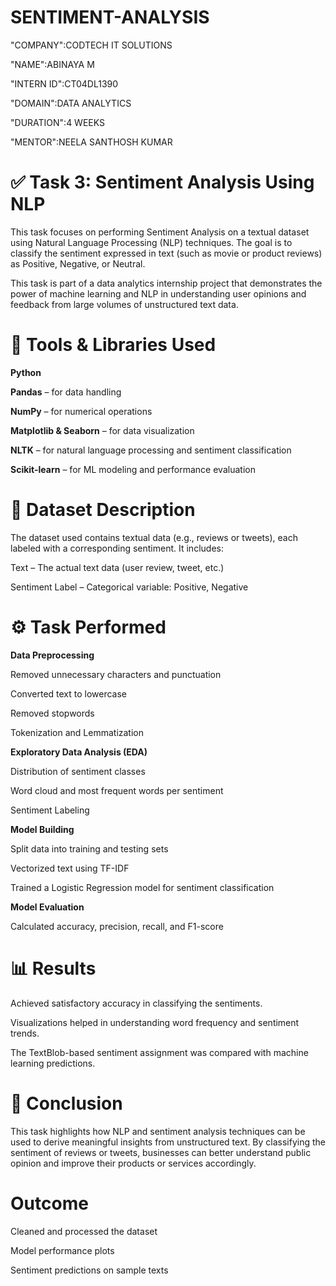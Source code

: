 # SENTIMENT-ANALYSIS

"COMPANY":CODTECH IT SOLUTIONS

"NAME":ABINAYA M

"INTERN ID":CT04DL1390

"DOMAIN":DATA ANALYTICS

"DURATION":4 WEEKS

"MENTOR":NEELA SANTHOSH KUMAR

# ✅ Task 3: Sentiment Analysis Using NLP 

This task focuses on performing Sentiment Analysis on a textual dataset using Natural Language Processing (NLP) techniques. The goal is to classify the sentiment expressed in text (such as movie or product reviews) as Positive, Negative, or Neutral.

This task is part of a data analytics internship project that demonstrates the power of machine learning and NLP in understanding user opinions and feedback from large volumes of unstructured text data.

# 🔧 Tools & Libraries Used

**Python**

**Pandas** – for data handling

**NumPy** – for numerical operations

**Matplotlib & Seaborn** – for data visualization

**NLTK** – for natural language processing and sentiment classification

**Scikit-learn** – for ML modeling and performance evaluation

# 📂 Dataset Description

The dataset used contains textual data (e.g., reviews or tweets), each labeled with a corresponding sentiment. It includes:

Text – The actual text data (user review, tweet, etc.)

Sentiment Label – Categorical variable: Positive, Negative

# ⚙️ Task Performed

**Data Preprocessing**

Removed unnecessary characters and punctuation

Converted text to lowercase

Removed stopwords

Tokenization and Lemmatization

**Exploratory Data Analysis (EDA)**

Distribution of sentiment classes

Word cloud and most frequent words per sentiment

Sentiment Labeling

**Model Building**

Split data into training and testing sets

Vectorized text using TF-IDF

Trained a Logistic Regression model for sentiment classification

**Model Evaluation**

Calculated accuracy, precision, recall, and F1-score


# 📊 Results

Achieved satisfactory accuracy in classifying the sentiments.

Visualizations helped in understanding word frequency and sentiment trends.

The TextBlob-based sentiment assignment was compared with machine learning predictions.

# 🎯 Conclusion

This task highlights how NLP and sentiment analysis techniques can be used to derive meaningful insights from unstructured text. By classifying the sentiment of reviews or tweets, businesses can better understand public opinion and improve their products or services accordingly.

# Outcome

Cleaned and processed the dataset

Model performance plots

Sentiment predictions on sample texts
